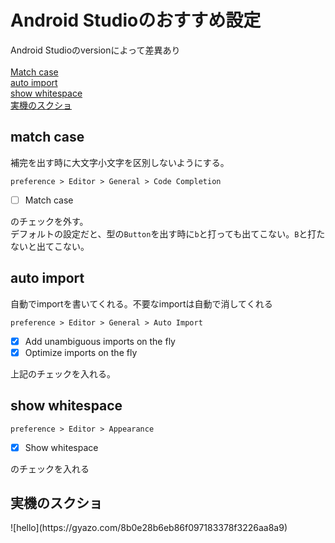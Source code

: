 # Android Studioのおすすめ設定
Android Studioのversionによって差異あり<br><br>
[Match case](#matchCase)<br>
[auto import](#autoImport)<br>
[show whitespace](#whitespace)<br>
[実機のスクショ](#whitespace)<br>

## match case
<a name="matchCase"></a>
補完を出す時に大文字小文字を区別しないようにする。
```
preference > Editor > General > Code Completion
```
- [ ] Match case
 
のチェックを外す。<br>
デフォルトの設定だと、型の`Button`を出す時に`b`と打っても出てこない。`B`と打たないと出てこない。<br>

## auto import
<a name="autoImport"></a>
自動でimportを書いてくれる。不要なimportは自動で消してくれる
```
preference > Editor > General > Auto Import
```

- [x] Add unambiguous imports on the fly
- [x] Optimize imports on the fly<br>
 
上記のチェックを入れる。

## show whitespace
<a name="whitespace"></a>
```
preference > Editor > Appearance
```

- [x] Show whitespace

のチェックを入れる

## 実機のスクショ
<a name="screenShot">
![hello](https://gyazo.com/8b0e28b6eb86f097183378f3226aa8a9)

